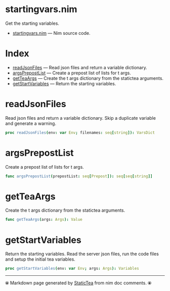 # startingvars.nim

Get the starting variables.

* [startingvars.nim](../src/startingvars.nim) &mdash; Nim source code.
# Index

* [readJsonFiles](#readjsonfiles) &mdash; Read json files and return a variable dictionary.
* [argsPrepostList](#argsprepostlist) &mdash; Create a prepost list of lists for t args.
* [getTeaArgs](#getteaargs) &mdash; Create the t args dictionary from the statictea arguments.
* [getStartVariables](#getstartvariables) &mdash; Return the starting variables.

# readJsonFiles

Read json files and return a variable dictionary.  Skip a duplicate variable and generate a warning.

```nim
proc readJsonFiles(env: var Env; filenames: seq[string]): VarsDict
```

# argsPrepostList

Create a prepost list of lists for t args.

```nim
func argsPrepostList(prepostList: seq[Prepost]): seq[seq[string]]
```

# getTeaArgs

Create the t args dictionary from the statictea arguments.

```nim
func getTeaArgs(args: Args): Value
```

# getStartVariables

Return the starting variables.  Read the server json files, run the code files and setup the initial tea variables.

```nim
proc getStartVariables(env: var Env; args: Args): Variables
```


---
⦿ Markdown page generated by [StaticTea](https://github.com/flenniken/statictea/) from nim doc comments. ⦿
